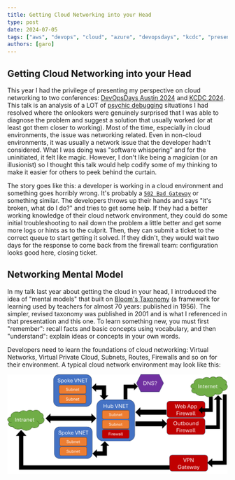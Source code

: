 ```yaml
---
title: Getting Cloud Networking into your Head
type: post
date: 2024-07-05
tags: ["aws", "devops", "cloud", "azure", "devopsdays", "kcdc", "presentation"]
authors: [garo]
---
```


## Getting Cloud Networking into your Head

This year I had the privilege of presenting my perspective on cloud networking to two conferences: [DevOpsDays Austin 2024](https://devopsdays.org/events/2024-austin/welcome/) and [KCDC 2024](https://kcdc24.sessionize.com/). This talk is an analysis of a LOT of [psychic debugging](https://devblogs.microsoft.com/oldnewthing/20050321-00/?p=36123) situations I had resolved where the onlookers were genuinely surprised that I was able to diagnose the problem and suggest a solution that usually worked (or at least got them closer to working). Most of the time, especially in cloud environments, the issue was networking related. Even in non-cloud environments, it was usually a network issue that the developer hadn't considered. What I was doing was "software whispering" and for the uninitiated, it felt like magic. However, I don't like being a magician (or an illusionist) so I thought this talk would help codify some of my thinking to make it easier for others to peek behind the curtain.

The story goes like this: a developer is working in a cloud environment and something goes horribly wrong. It's probably a [`502 Bad Gateway`](https://developer.mozilla.org/en-US/docs/Web/HTTP/Status/502) or something similar. The developers throws up their hands and says "it's broken, what do I do?" and tries to get some help. If they had a better working knowledge of their cloud network environment, they could do some initial troubleshooting to nail down the problem a little better and get some more logs or hints as to the culprit. Then, they can submit a ticket to the correct queue to start getting it solved. If they didn't, they would wait two days for the response to come back from the firewall team: configuration looks good here, closing ticket.

## Networking Mental Model

In my talk last year about getting the cloud in your head, I introduced the idea of "mental models" that built on [Bloom's Taxonomy](https://bloomstaxonomy.net/) (a framework for learning used by teachers for almost 70 years: published in 1956). The simpler, revised taxonomy was published in 2001 and is what I referenced in that presentation and this one. To learn something new, you must first "remember": recall facts and basic concepts using vocabulary, and then "understand": explain ideas or concepts in your own words.

Developers need to learn the foundations of cloud networking: Virtual Networks, Virtual Private Cloud, Subnets, Routes, Firewalls and so on for their environment. A typical cloud network environment may look like this:

![typical-cloud-network-diagram](getting-cloud-networking-into-your-head.assets/typical-cloud-network-diagram.png)

